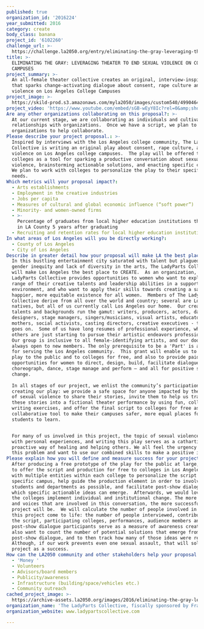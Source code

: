 ```yaml
---
published: true
organization_id: '2016224'
year_submitted: 2016
category: create
body_class: banana
project_id: '6102260'
challenge_url: >-
  https://challenge.la2050.org/entry/eliminating-the-gray-leveraging-theater-to-end-sexual-violence-on-college-campuses
title: >-
  ELIMINATING THE GRAY: LEVERAGING THEATER TO END SEXUAL VIOLENCE ON COLLEGE
  CAMPUSES
project_summary: >-
  An all-female theater collective creates an original, interview-inspired play
  that sparks change-activating dialogue about consent, rape culture and sexual
  violence on Los Angeles College Campuses
project_image: >-
  https://skild-prod.s3.amazonaws.com/myla2050/images/custom540/4990464255741-team89.JPG
project_video: 'https://www.youtube.com/embed/sGB-wEyY8Ic?rel=0&amp;showinfo=0'
Are any other organizations collaborating on this proposal?: >-
  At our current stage, we are collaborating as individuals and cultivating
  relationships with organizations.  Once we have a script, we plan to enlist
  organizations to help collaborate.
Please describe your project proposal.: >-
  Inspired by interviews with the Los Angeles college community, The LadyParts
  Collective is writing an original play about consent, rape culture, and sexual
  violence on Los Angeles college campuses.  The play will be offered to local
  colleges as a tool for sparking a productive conversation about sexual
  violence, brainstorming actionable solutions, and enacting specific changes. 
  We plan to work with colleges to personalize the play to their specific campus
  needs.
Which metrics will your proposal impact?​:
  - Arts establishments
  - Employment in the creative industries
  - Jobs per capita
  - Measures of cultural and global economic influence (“soft power”)
  - Minority- and women-owned firms
  - >-
    Percentage of graduates from local higher education institutions that remain
    in LA County 5 years after graduating
  - Recruiting and retention rates for local higher education institutions
In what areas of Los Angeles will you be directly working?:
  - County of Los Angeles
  - City of Los Angeles
Describe in greater detail how your proposal will make LA the best place.: >-
  In this bustling entertainment city saturated with talent but plagued by
  gender inequity and lack of diversity in the arts, The LadyParts Collective
  will make Los Angeles the best place to CREATE.  As an organization, The
  LadyParts Collective provides opportunities to women who want to explore the
  range of their creative talents and leadership abilities in a supportive
  environment, and who want to apply their skills towards creating a safer,
  happier, more equitable existence for all women.  Members of The LadyParts
  Collective derive from all over the world and country; several are Los Angeles
  natives, but all of us currently call Los Angeles our home.  Our creative
  talents and backgrounds run the gamut: writers, producers, actors, dancers,
  designers, stage managers, singers/musicians, visual artists, educators,
  mothers, social activists, casting directors, creative executives - the list
  goes on.  Some of us have long resumes of professional experience, while
  others are just starting to pursue their artistic endeavors professionally. 
  Our group is inclusive to all female-identifying artists, and our doors are
  always open to new members. The only prerequisite to be a 'Part' is a passion
  for serving the Los Angeles community.  This grant will enable us to offer the
  play to the public and to colleges for free, and also to provide paid
  opportunities for women to direct, design, build, facilitate dialogues, write,
  choreograph, dance, stage manage and perform – and all for positive social
  change.
   
  In all stages of our project, we enlist the community’s participation in
  creating our play: we provide a safe space for anyone impacted by the problem
  of sexual violence to share their stories, invite them to help us transform
  these stories into a fictional theater performance by using fun, collaborative
  writing exercises, and offer the final script to colleges for free as a
  collaborative tool to make their campuses safer, more equal places for
  students to learn.   


  For many of us involved in this project, the topic of sexual violence aligns
  with personal experiences, and writing this play serves as a cathartic and
  proactive way of healing and helping others. We all feel the urgency in fixing
  this problem and want to use our combined skills to make a positive impact.
Please explain how you will define and measure success for your project.​: >-
  After producing a free prototype of the play for the public at large, we plan
  to offer the script and production for free to colleges in Los Angeles, work
  with multiple entities within each college to personalize the script to their
  specific campus, help guide the production element in order to involve as many
  students and departments as possible, and facilitate post-show dialogues from
  which specific actionable ideas can emerge.  Afterwards, we would love to help
  the colleges implement individual and institutional change. The more colleges
  and voices that are involved in this conversation, the more successful our
  project will be.  We will calculate the number of people involved in making
  this project come to life: the number of people interviewed, contributors to
  the script, participating colleges, performances, audience members and
  post-show dialogue participants serve as a measure of awareness created.  We
  also want to count the number of potential solutions that emerge from the
  post-show dialogue, and to then track how many of those ideas were realized. 
  Although, if our work prevents even one sexual assault, that will solidify our
  project as a success.
How can the LA2050 community and other stakeholders help your proposal succeed?:
  - 'Money '
  - Volunteers
  - Advisors/board members
  - Publicity/awareness
  - Infrastructure (building/space/vehicles etc.)
  - Community outreach
cached_project_image: >-
  https://archive-assets.la2050.org/images/2016/eliminating-the-gray-leveraging-theater-to-end-sexual-violence-on-college-campuses/skild-prod.s3.amazonaws.com/myla2050/images/custom540/4990464255741-team89.JPG
organization_name: 'The LadyParts Collective, fiscally sponsored by Fractured Atlas'
organization_website: www.ladypartscollective.com

---
```

